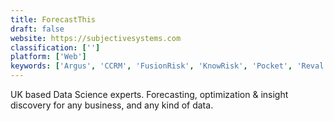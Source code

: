 ```yaml
---
title: ForecastThis
draft: false 
website: https://subjectivesystems.com
classification: ['']
platform: ['Web']
keywords: ['Argus', 'CCRM', 'FusionRisk', 'KnowRisk', 'Pocket', 'Reval', 'Style', 'Trintech']
---
```

UK based Data Science experts. Forecasting, optimization & insight discovery for any business, and any kind of data.
